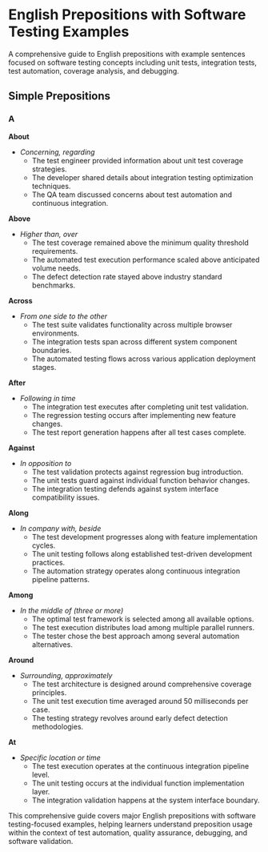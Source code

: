 # English Prepositions with Software Testing Examples

A comprehensive guide to English prepositions with example sentences focused on software testing concepts including unit tests, integration tests, test automation, coverage analysis, and debugging.

## Simple Prepositions

### A

**About**
- *Concerning, regarding*
  - The test engineer provided information about unit test coverage strategies.
  - The developer shared details about integration testing optimization techniques.
  - The QA team discussed concerns about test automation and continuous integration.

**Above**
- *Higher than, over*
  - The test coverage remained above the minimum quality threshold requirements.
  - The automated test execution performance scaled above anticipated volume needs.
  - The defect detection rate stayed above industry standard benchmarks.

**Across**
- *From one side to the other*
  - The test suite validates functionality across multiple browser environments.
  - The integration tests span across different system component boundaries.
  - The automated testing flows across various application deployment stages.

**After**
- *Following in time*
  - The integration test executes after completing unit test validation.
  - The regression testing occurs after implementing new feature changes.
  - The test report generation happens after all test cases complete.

**Against**
- *In opposition to*
  - The test validation protects against regression bug introduction.
  - The unit tests guard against individual function behavior changes.
  - The integration testing defends against system interface compatibility issues.

**Along**
- *In company with, beside*
  - The test development progresses along with feature implementation cycles.
  - The unit testing follows along established test-driven development practices.
  - The automation strategy operates along continuous integration pipeline patterns.

**Among**
- *In the middle of (three or more)*
  - The optimal test framework is selected among all available options.
  - The test execution distributes load among multiple parallel runners.
  - The tester chose the best approach among several automation alternatives.

**Around**
- *Surrounding, approximately*
  - The test architecture is designed around comprehensive coverage principles.
  - The unit test execution time averaged around 50 milliseconds per case.
  - The testing strategy revolves around early defect detection methodologies.

**At**
- *Specific location or time*
  - The test execution operates at the continuous integration pipeline level.
  - The unit testing occurs at the individual function implementation layer.
  - The integration validation happens at the system interface boundary.

This comprehensive guide covers major English prepositions with software testing-focused examples, helping learners understand preposition usage within the context of test automation, quality assurance, debugging, and software validation.
